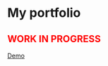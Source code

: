 <h1>My portfolio</h1>

<style>h2 { color: red; }</style>
<h2>WORK IN PROGRESS</h2>
<a href='https://hungryvito.github.io'>Demo</a>
